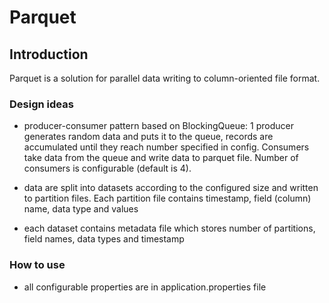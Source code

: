# Parquet

## Introduction

Parquet is a solution for parallel data writing to column-oriented file format. 

### Design ideas

- producer-consumer pattern based on BlockingQueue: 1 producer generates random data and puts it to the queue, records
are accumulated until they reach number specified in config. Consumers take data from the queue and write data 
to parquet file. Number of consumers is configurable (default is 4).

- data are split into datasets according to the configured size and written to partition files. Each partition file
contains timestamp, field (column) name, data type and values 

- each dataset contains metadata file which stores number of partitions, field names, data types and timestamp

### How to use

- all configurable properties are in application.properties file

